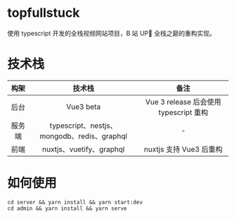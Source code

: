 # topfullstuck

使用 typescript 开发的全栈视频网站项目，B 站 UP🐖 全栈之巅的重构实现。

# 技术栈

|  构架  |                   技术栈                    |                  备注                  |
| :----: | :-----------------------------------------: | :------------------------------------: |
|  后台  |                  Vue3 beta                  | Vue 3 release 后会使用 typescript 重构 |
| 服务端 | typescript、nestjs、mongodb、redis、graphql |                   -                    |
|  前端  |          nuxtjs、vuetify、graphql           |        nuxtjs 支持 Vue3 后重构         |

# 如何使用

```
cd server && yarn install && yarn start:dev
cd admin && yarn install && yarn serve
```
